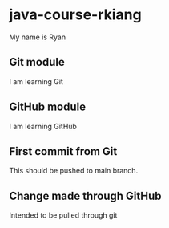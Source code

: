 # java-course-rkiang
My name is Ryan

## Git module
I am learning Git

## GitHub module
I am learning GitHub

## First commit from Git
This should be pushed to main branch.

## Change made through GitHub
Intended to be pulled through git
